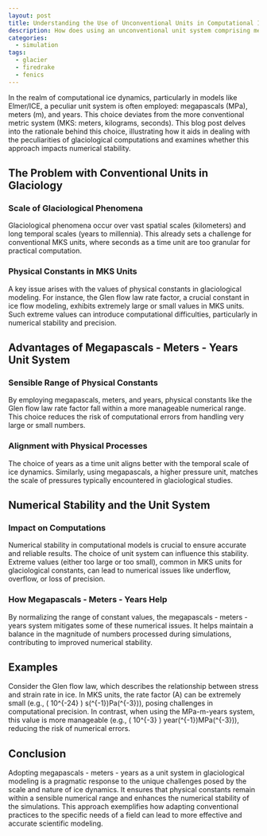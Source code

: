 ```yaml
---
layout: post
title: Understanding the Use of Unconventional Units in Computational Ice Dynamics
description: How does using an unconventional unit system comprising megapascals, meters, and years in computational ice dynamics facilitate alignment with the enormous spatial and temporal scales of glaciological phenomena and enhance the numerical stability and precision of simulations?
categories:
  - simulation
tags:
  - glacier
  - firedrake
  - fenics
---
```

In the realm of computational ice dynamics, particularly in models like Elmer/ICE, a peculiar unit system is often employed: megapascals (MPa), meters (m), and years. This choice deviates from the more conventional metric system (MKS: meters, kilograms, seconds). This blog post delves into the rationale behind this choice, illustrating how it aids in dealing with the peculiarities of glaciological computations and examines whether this approach impacts numerical stability.

## The Problem with Conventional Units in Glaciology

### Scale of Glaciological Phenomena
Glaciological phenomena occur over vast spatial scales (kilometers) and long temporal scales (years to millennia). This already sets a challenge for conventional MKS units, where seconds as a time unit are too granular for practical computation.

### Physical Constants in MKS Units
A key issue arises with the values of physical constants in glaciological modeling. For instance, the Glen flow law rate factor, a crucial constant in ice flow modeling, exhibits extremely large or small values in MKS units. Such extreme values can introduce computational difficulties, particularly in numerical stability and precision.

## Advantages of Megapascals - Meters - Years Unit System

### Sensible Range of Physical Constants
By employing megapascals, meters, and years, physical constants like the Glen flow law rate factor fall within a more manageable numerical range. This choice reduces the risk of computational errors from handling very large or small numbers.

### Alignment with Physical Processes
The choice of years as a time unit aligns better with the temporal scale of ice dynamics. Similarly, using megapascals, a higher pressure unit, matches the scale of pressures typically encountered in glaciological studies.

## Numerical Stability and the Unit System

### Impact on Computations
Numerical stability in computational models is crucial to ensure accurate and reliable results. The choice of unit system can influence this stability. Extreme values (either too large or too small), common in MKS units for glaciological constants, can lead to numerical issues like underflow, overflow, or loss of precision.

### How Megapascals - Meters - Years Help
By normalizing the range of constant values, the megapascals - meters - years system mitigates some of these numerical issues. It helps maintain a balance in the magnitude of numbers processed during simulations, contributing to improved numerical stability.

## Examples
Consider the Glen flow law, which describes the relationship between stress and strain rate in ice. In MKS units, the rate factor (A) can be extremely small (e.g., \( 10^{-24} \) s\(^{-1}\)Pa\(^{-3}\)), posing challenges in computational precision. In contrast, when using the MPa-m-years system, this value is more manageable (e.g., \( 10^{-3} \) year\(^{-1}\)MPa\(^{-3}\)), reducing the risk of numerical errors.

## Conclusion
Adopting megapascals - meters - years as a unit system in glaciological modeling is a pragmatic response to the unique challenges posed by the scale and nature of ice dynamics. It ensures that physical constants remain within a sensible numerical range and enhances the numerical stability of the simulations. This approach exemplifies how adapting conventional practices to the specific needs of a field can lead to more effective and accurate scientific modeling.
